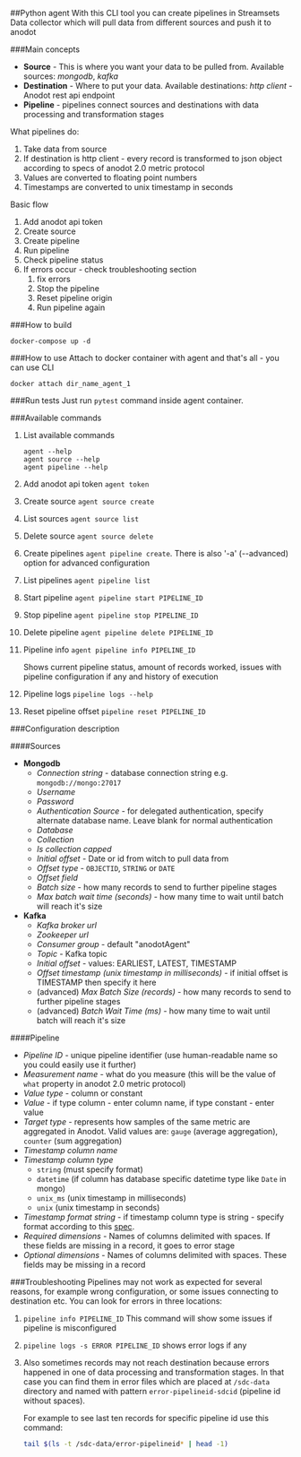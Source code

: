 ##Python agent
With this CLI tool you can create pipelines in Streamsets Data collector which will 
pull data from different sources and push it to anodot

###Main concepts
- **Source** - This is where you want your data to be pulled from. Available sources: *mongodb*, *kafka*
- **Destination** - Where to put your data. Available destinations: *http client* - Anodot rest api endpoint
- **Pipeline** - pipelines connect sources and destinations with data processing and transformation stages

What pipelines do: 

1. Take data from source
2. If destination is http client - every record is transformed to json object according to 
specs of anodot 2.0 metric protocol 
3. Values are converted to floating point numbers
4. Timestamps are converted to unix timestamp in seconds

Basic flow

1. Add anodot api token 
2. Create source
3. Create pipeline
4. Run pipeline
5. Check pipeline status
6. If errors occur - check troubleshooting section
    1. fix errors
    2. Stop the pipeline 
    3. Reset pipeline origin
    4. Run pipeline again

###How to build
```
docker-compose up -d
```

###How to use
Attach to docker container with agent and that's all - you can use CLI
```
docker attach dir_name_agent_1
```
    
###Run tests
Just run `pytest` command inside agent container.   
    
###Available commands
1. List available commands 
    ```
    agent --help
    agent source --help
    agent pipeline --help
    ```
2. Add anodot api token `agent token`
3. Create source `agent source create`
4. List sources `agent source list`
5. Delete source `agent source delete`
6. Create pipelines `agent pipeline create`. There is also '-a' (--advanced) option for advanced configuration 
7. List pipelines `agent pipeline list`
8. Start pipeline `agent pipeline start PIPELINE_ID`
9. Stop pipeline `agent pipeline stop PIPELINE_ID`
10. Delete pipeline `agent pipeline delete PIPELINE_ID`
11. Pipeline info `agent pipeline info PIPELINE_ID`
    
    Shows current pipeline status, amount of records worked, issues with 
    pipeline configuration if any and history of execution
12. Pipeline logs `pipeline logs --help`
13. Reset pipeline offset `pipeline reset PIPELINE_ID`

###Configuration description

####Sources
- **Mongodb**
    - *Connection string* - database connection string e.g. `mongodb://mongo:27017`
    - *Username*
    - *Password*
    - *Authentication Source* - for delegated authentication, specify alternate database name. 
    Leave blank for normal authentication
    - *Database*
    - *Collection*
    - *Is collection capped*
    - *Initial offset* - Date or id from witch to pull data from
    - *Offset type* - `OBJECTID`, `STRING` or  `DATE`
    - *Offset field*
    - *Batch size* - how many records to send to further pipeline stages
    - *Max batch wait time (seconds)* - how many time to wait until batch will reach it's size
- **Kafka**
    - *Kafka broker url*
    - *Zookeeper url*
    - *Consumer group* - default "anodotAgent"
    - *Topic* - Kafka topic 
    - *Initial offset* - values: EARLIEST, LATEST, TIMESTAMP
    - *Offset timestamp (unix timestamp in milliseconds)* - if initial offset is TIMESTAMP then specify it here
    - (advanced) *Max Batch Size (records)* - how many records to send to further pipeline stages
    - (advanced) *Batch Wait Time (ms)* - how many time to wait until batch will reach it's size

    
####Pipeline
- *Pipeline ID* - unique pipeline identifier (use human-readable name so you could easily use it further) 
- *Measurement name* - what do you measure (this will be the value of `what` property in anodot 2.0 metric protocol)
- *Value type* - column or constant
- *Value* - if type column - enter column name, if type constant - enter value
- *Target type* - represents how samples of the same metric are aggregated in Anodot. Valid values are: 
        `gauge` (average aggregation), `counter` (sum aggregation)
- *Timestamp column name*
- *Timestamp column type*
    - `string` (must specify format)
    - `datetime` (if column has database specific datetime type like `Date` in mongo)
    - `unix_ms` (unix timestamp in milliseconds)
    - `unix` (unix timestamp in seconds)
- *Timestamp format string* - if timestamp column type is string - specify format 
according to this [spec](https://docs.oracle.com/javase/8/docs/api/java/text/SimpleDateFormat.html).
- *Required dimensions* - Names of columns delimited with spaces. 
If these fields are missing in a record, it goes to error stage
- *Optional dimensions* - Names of columns delimited with spaces. These fields may be missing in a record
             

###Troubleshooting
Pipelines may not work as expected for several reasons, for example wrong configuration, 
or some issues connecting to destination etc. You can look for errors in three locations:

1. `pipeline info PIPELINE_ID`
    This command will show some issues if pipeline is misconfigured
2. `pipeline logs -s ERROR PIPELINE_ID`
    shows error logs if any
3. Also sometimes records may not reach destination because errors
happened in one of data processing and transformation stages. In that case you can find them in error 
files which are placed at `/sdc-data` directory and named with pattern `error-pipelineid-sdcid` 
    (pipeline id without spaces). 
    
    For example to see last ten records for specific pipeline id use this command:
    ```bash
    tail $(ls -t /sdc-data/error-pipelineid* | head -1)
    ```
        
    